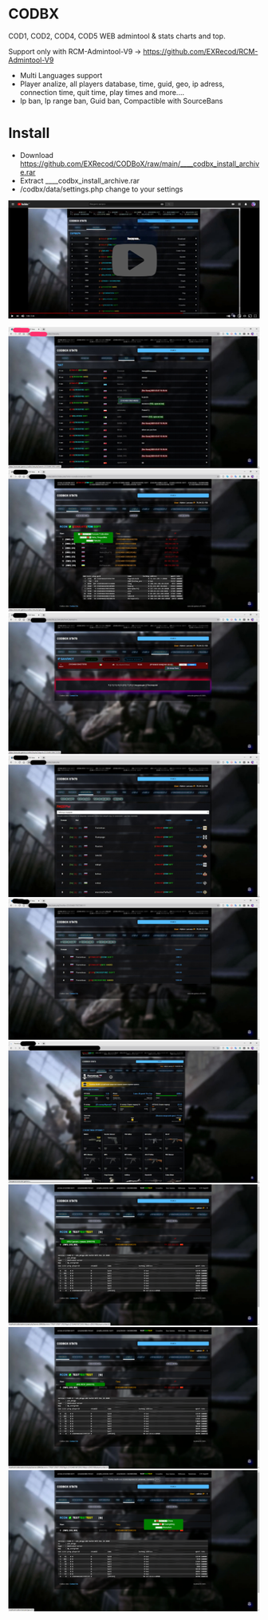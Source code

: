# CODBX

COD1, COD2, COD4, COD5 WEB admintool & stats charts and top.

Support only with RCM-Admintool-V9 -> https://github.com/EXRecod/RCM-Admintool-V9

- Multi Languages support
- Player analize, all players database, time, guid, geo, ip adress, connection time, quit time, play times and more....
- Ip ban, Ip range ban, Guid ban, Compactible with SourceBans


# Install 
-  Download https://github.com/EXRecod/CODBoX/raw/main/____codbx_install_archive.rar
-  Extract ____codbx_install_archive.rar
-  /codbx/data/settings.php  change to your settings

 
[![Watch the video](https://github.com/EXRecod/CODBoX/blob/main/info/10.jpg)](https://youtu.be/DKQ_L65ZgTk)

![alt text](https://github.com/EXRecod/CODBoX/blob/main/info/1.jpg)
![alt text](https://github.com/EXRecod/CODBoX/blob/main/info/2.jpg)
![alt text](https://github.com/EXRecod/CODBoX/blob/main/info/3.jpg)
![alt text](https://github.com/EXRecod/CODBoX/blob/main/info/4.jpg)
![alt text](https://github.com/EXRecod/CODBoX/blob/main/info/5.jpg)
![alt text](https://github.com/EXRecod/CODBoX/blob/main/info/6.jpg)
![alt text](https://github.com/EXRecod/CODBoX/blob/main/info/7.png)
![alt text](https://github.com/EXRecod/CODBoX/blob/main/info/8.png)
![alt text](https://github.com/EXRecod/CODBoX/blob/main/info/9.png)

